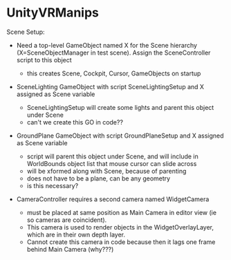 # UnityVRManips



Scene Setup:

- Need a top-level GameObject named X for the Scene hierarchy (X=SceneObjectManager in test scene).
  Assign the SceneController script to this object
    - this creates Scene, Cockpit, Cursor, GameObjects on startup
  
- SceneLighting GameObject with script SceneLightingSetup and X assigned as Scene variable
    - SceneLightingSetup will create some lights and parent this object under Scene
	- can't we create this GO in code??

- GroundPlane GameObject with script GroundPlaneSetup and X assigned as Scene variable
    - script will parent this object under Scene, and will include in WorldBounds object list that mouse cursor can slide across
	- will be xformed along with Scene, because of parenting
	- does not have to be a plane, can be any geometry
	- is this necessary?
	
- CameraController requires a second camera named WidgetCamera
    - must be placed at same position as Main Camera in editor view (ie so cameras are coincident). 
	- This camera is used to render objects in the WidgetOverlayLayer, which are in their own
      depth layer. 
	- Cannot create this camera in code because then it lags one frame behind Main Camera (why???)
  
